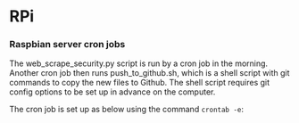 # RPi
### Raspbian server cron jobs  
  
The web_scrape_security.py script is run by a cron job in the morning.  Another cron job then runs push_to_github.sh, which is a shell script with git commands to copy the new files to Github.  The shell script requires git config options to be set up in advance on the computer.
  
The cron job is set up as below using the command `crontab -e`:
